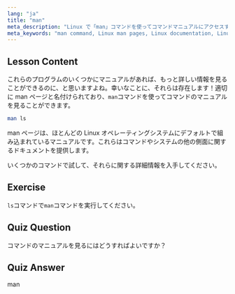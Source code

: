 ```yaml
---
lang: "ja"
title: "man"
meta_description: "Linux で「man」コマンドを使ってコマンドマニュアルにアクセスする方法を学びましょう。初心者向けの必須 Linux ドキュメントを発見し、コマンドラインスキルを向上させましょう。"
meta_keywords: "man command, Linux man pages, Linux documentation, Linux tutorial, command line guide, beginner Linux"
---
```


## Lesson Content

これらのプログラムのいくつかにマニュアルがあれば、もっと詳しい情報を見ることができるのに、と思いますよね。幸いなことに、それらは存在します！適切に man ページと名付けられており、`man`コマンドを使ってコマンドのマニュアルを見ることができます。

```bash
man ls
```

man ページは、ほとんどの Linux オペレーティングシステムにデフォルトで組み込まれているマニュアルです。これらはコマンドやシステムの他の側面に関するドキュメントを提供します。

いくつかのコマンドで試して、それらに関する詳細情報を入手してください。

## Exercise

`ls`コマンドで`man`コマンドを実行してください。

## Quiz Question

コマンドのマニュアルを見るにはどうすればよいですか？

## Quiz Answer

man
